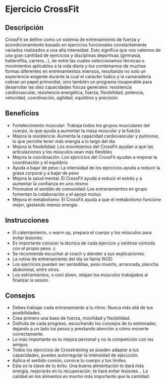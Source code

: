 # Ejercicio CrossFit

## Descripción

CrossFit se define como un sistema de entrenamiento de fuerza y acondicionamiento basado en ejercicios funcionales constantemente variados realizados a una alta intensidad. Esto significa que nos valemos de una gran cantidad de ejercicios y disciplinas deportivas (gimnasia, halterofilia, carrera…), de entre las cuales seleccionamos técnicas o movimientos aplicables a la vida diaria y los combinamos de muchas formas diferentes en entrenamientos intensos, resultando no solo un experiencia exigente durante la cual el carácter lúdico y la camaradería cobran un papel primordial, sino también un programa insuperable para desarrollar las diez capacidades físicas generales: resistencia cardiovascular, resistencia energética, fuerza, flexibilidad, potencia, velocidad, coordinación, agilidad, equilibrio y precisión.

## Beneficios

- Fortalecimiento muscular: Trabaja todos los grupos musculares del cuerpo, lo que ayuda a aumentar la masa muscular y la fuerza 
- Mejora la resistencia: Aumenta la capacidad cardiovascular y pulmonar, lo que permite tener más energía a lo largo del día 
- Mejora la flexibilidad: Los movimientos del CrossFit ayudan a que las articulaciones y los músculos sean más flexibles 
- Mejora la coordinación: Los ejercicios del CrossFit ayudan a mejorar la coordinación y el equilibrio 
- Ayuda a bajar de peso: La intensidad de los ejercicios ayuda a reducir la grasa corporal y a bajar de peso 
- Mejora la salud mental: El CrossFit ayuda a reducir el estrés y a aumentar la confianza en uno mismo 
- Promueve el sentido de comunidad: Los entrenamientos en grupo fomentan la colaboración y el apoyo mutuo 
- Mejora el metabolismo: El CrossFit ayuda a que el metabolismo funcione mejor, gastando menos energía .

## Instrucciones

- El calentamiento, o warm up, prepara el cuerpo y los músculos para evitar lesiones.
- Es importante conocer la técnica de cada ejercicio y sentirse cómoda con el propio peso. ç
- Se recomienda escuchar al coach y atender a sus explicaciones. 
- La rutina de entrenamiento del día se llama WOD. 
- Los ejercicios pueden ser sentadillas, peso muerto, arrancada, plancha abdominal, entre otros. 
- Los estiramientos, o cool down, relajan los músculos trabajados al finalizar la sesión.

## Consejos

- Debes trabajar cada entrenamiento a tu ritmo. Nunca más allá de tus posibilidades.
- Crea primero una base de fuerza, movilidad y flexibilidad.
- Disfruta de cada progreso, escuchando los consejos de tu entrenador, dejando a un lado los pesos y prestando atención a cómo moverte correctamente.
- Lo más importante es tu mejora personal y no la competición con los amigos.
- Todos los ejercicios de Crosstraining se pueden adaptar a tus capacidades, puedes autorregular la intensidad de ejecución.
- Aplica el sentido común, conoce tu cuerpo y tus límites.
- Esta es la clave de tu éxito. Una buena alimentación te dará más energía, mejorarás en tu recuperación, te hará evitar lesiones… La calidad en los alimentos es mucho más importante que la cantidad.

